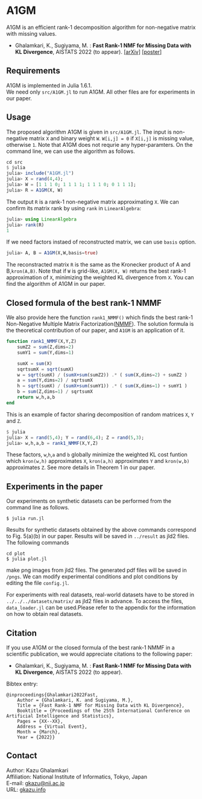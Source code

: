 # A1GM
A1GM is an efficient rank-1 decomposition algorithm for non-negative matrix with missing values. 

* Ghalamkari, K., Sugiyama, M. : **Fast Rank-1 NMF for Missing Data with KL Divergence**, AISTATS 2022 (to appear). [[arXiv]](https://arxiv.org/abs/2110.12595) [[poster]](https://mahito.nii.ac.jp/pdf/Ghalamkari_AISTATS2022_poster.pdf)

## Requirements
A1GM is implemented in Julia 1.6.1.  
We need only `src/A1GM.jl` to run A1GM.
All other files are for experiments in our paper.

## Usage
The proposed algorithm A1GM is given in `src/A1GM.jl`.
The input is non-negative matrix `X` and binary weight `W`.
`W[i,j] = 0` if `X[i,j]` is missing value, otherwise `1`.
Note that A1GM does not requrie any hyper-paramters.
On the command line, we can use the algorithm as follows.
```julia
cd src
$ julia
julia> include("A1GM.jl")
julia> X = rand(4,4);
julia> W = [1 1 1 0; 1 1 1 1; 1 1 1 0; 0 1 1 1];
julia> R = A1GM(X, W)
```

The output `R` is a rank-1 non-negative matrix approximating `X`.
We can confirm its matrix rank by using `rank` in `LinearAlgebra`:
```julia
julia> using LinearAlgebra
julia> rank(R)
1
```

If we need factors instaed of reconstructed matrix, we can use `basis` option.
```julia
julia> A, B = A1GM(X,W,basis=true)
```
The reconstracted matrix `R` is the same as the Kronecker product of A and B,`kron(A,B)`. 
Note that if `W` is grid-like, `A1GM(X, W)` returns the best rank-1 approximation of `X`, minimizing the weighted KL divergence from `X`.
You can find the algorithm of A1GM in our paper.

## Closed formula of the best rank-1 NMMF
We also provide here the function `rank1_NMMF()` which finds the best rank-1 Non-Negative Multiple Matrix Factorization([NMMF](https://www.ijcai.org/Proceedings/13/Papers/254.pdf)). The solution formula is the theoretical contribution of our paper, and `A1GM` is an application of it.
```julia
function rank1_NMMF(X,Y,Z)
    sumZ2 = sum(Z,dims=2)
    sumY1 = sum(Y,dims=1)

    sumX = sum(X)
    sqrtsumX = sqrt(sumX)
    w = sqrt(sumX) / (sumX+sum(sumZ2)) .* ( sum(X,dims=2) + sumZ2 )
    a = sum(Y,dims=2) / sqrtsumX
    h = sqrt(sumX) / (sumX+sum(sumY1)) .* ( sum(X,dims=1) + sumY1 )
    b = sum(Z,dims=1) / sqrtsumX
    return w,h,a,b
end
```
This is an example of factor sharing decomposition of random matrices `X`, `Y` and `Z`.
```julia
$ julia
julia> X = rand(5,4); Y = rand(6,4); Z = rand(5,3);
julia> w,h,a,b = rank1_NMMF(X,Y,Z)
```
These factors, `w`,`h`,`a` and `b` globally minimize the weighted KL cost funtion which `kron(w,h)` approximates `X`, `kron(a,h)` approximates `Y` and `kron(w,b)` approximates `Z`. See more details in Theorem 1 in our paper.

## Experiments in the paper
Our experiments on synthetic datasets can be performed from the command line as follows.
```
$ julia run.jl
```

Results for synthetic datasets obtained by the above commands correspond to Fig. 5(a)(b) in our paper.
Results will be saved in `../result` as jld2 files.
​
 The following commands
```
cd plot
$ julia plot.jl
```
make png images from jld2 files. The generated pdf files will be saved in `/pngs`.
We can modify experimental conditions and plot conditions by editing the file `config.jl`.
​

For experiments with real datasets, real-world datasets have to be stored in `../../../datasets/matrix/` as jld2 files in advance. To access the files, `data_loader.jl` can be used.
​Please refer to the appendix for the information on how to obtain real datasets.


## Citation
If you use A1GM or the closed formula of the best rank-1 NMMF in a scientific publication, we would appreciate citations to the following paper:
* Ghalamkari, K., Sugiyama, M. : **Fast Rank-1 NMF for Missing Data with KL Divergence**, AISTATS 2022 (to appear).

Bibtex entry:
```
@inproceedings{Ghalamkari2022Fast,
    Author = {Ghalamkari, K. and Sugiyama, M.},
    Title = {Fast Rank-1 NMF for Missing Data with KL Divergence},
    Booktitle = {Proceedings of the 25th International Conference on Artificial Intelligence and Statistics},
    Pages = {XX--XX},
    Address = {Virtual Event},
    Month = {March},
    Year = {2022}}
```

## Contact
Author: Kazu Ghalamkari  
Affiliation: National Institute of Informatics, Tokyo, Japan  
E-mail: gkazu@nii.ac.jp  
URL: [gkazu.info](http://gkazu.info)
